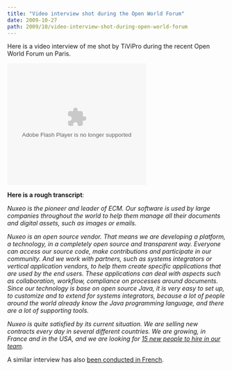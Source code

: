 ```yaml
---
title: "Video interview shot during the Open World Forum"
date: 2009-10-27
path: 2009/10/video-interview-shot-during-open-world-forum
---
```


<p>
Here is a video interview of me shot by TiViPro during the recent Open World Forum un Paris.
</p> 
 <object width="320" height="280"><param name="movie" value="http://www.tivipro.tv/swf/flvplayer.swf"><param name="flashvars" value="fullscreenpage=http://www.tivipro.tv/fullscreen.html&amp;file=http://www.tivipro.tv/swf/extras/php_mysql_playlist.php?id=1804465&amp;displayheight=240&amp;callback=http://www.tivipro.tv/swf/extras/stat/statistics.php&amp;fsreturnpage=chaine_sshome.php?id=1804465&amp;shuffle=false&amp;lightcolor=0xDE0016&amp;backcolor=0x000000&amp;frontcolor=0xFFFFFF&amp;showdigits=true&amp;autostart=false&amp;linktarget=_self"><embed src="http://www.tivipro.tv/swf/flvplayer.swf" width="320" height="280" bgcolor="#FFFFFF" type="application/x-shockwave-flash" pluginspage="http://www.macromedia.com/go/getflashplayer" flashvars="file=http://www.tivipro.tv/swf/extras/php_mysql_playlist.php?id=1804465&amp;displayheight=240&amp;callback=http://www.tivipro.tv/swf/extras/stat/statistics.php&amp;fullscreenpage=http://www.tivipro.tv/fullscreen.html&amp;fsreturnpage=chaine_sshome.php?id=1804465&amp;shuffle=false&amp;repeat=false&amp;scale=false&amp;lightcolor=0xDE0016&amp;backcolor=0x000000&amp;frontcolor=0xFFFFFF&amp;showdigits=true&amp;autostart=false&amp;showicons=true&amp;&amp;showfsbutton=false&amp;linktarget=_self"></embed></object> 
 <p><strong>Here is a rough transcript</strong>:</p> 
 <p>
<em>Nuxeo is the pioneer and leader of ECM. Our software is used by large companies throughout the world to help them manage all their documents and digital assets, such as images or emails.</em>
</p> <p>
<em>Nuxeo is an open source vendor. That means we are developing a platform, a technology, in a completely open source and transparent way. Everyone can access our source code, make contributions and participate in our community. And we work with partners, such as systems integrators or vertical application vendors, to help them create specific applications that are used by the end users. These applications can deal with aspects such as collaboration, workflow, compliance on processes around documents. Since our technology is base on open source Java, it is very easy to set up, to customize and to extend for systems integrators, because a lot of people around the world already know the Java programming language, and there are a lot of supporting tools.</em>
</p> <p>
<em>Nuxeo is quite satisfied by its current situation. We are selling new contracts every day in several different countries. We are growing, in France and in the USA, and we are looking for <a href="http://www.nuxeo.com/en/about/careers">15 new people to hire in our team</a>.</em></p> 
 <p>A similar interview has also <a href="http://www.tivipro.tv/chaine_salons.php?id=1804464&amp;id_salon=374&amp;pageIndex=2">been conducted in French</a>.</p> 

